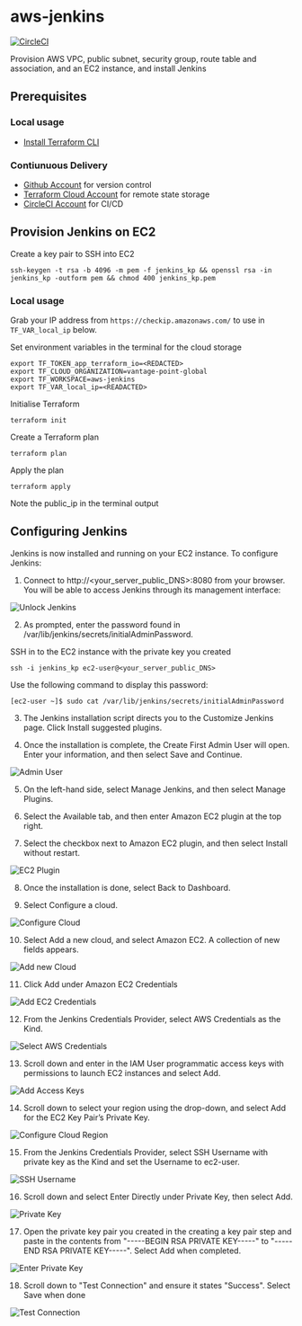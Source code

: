 # aws-jenkins

[![CircleCI](https://dl.circleci.com/status-badge/img/gh/vantage-point-global-technology/aws-jenkins/tree/main.svg?style=svg&circle-token=c6edb6bba9a046ebf74711601af47ee41e7bfe56)](https://dl.circleci.com/status-badge/redirect/gh/vantage-point-global-technology/aws-jenkins/tree/main)

Provision AWS VPC, public subnet, security group, route table and association, and an EC2 instance, and install Jenkins



## Prerequisites

### Local usage
- [Install Terraform CLI](https://developer.hashicorp.com/terraform/tutorials/aws-get-started/install-cli)

### Contiunuous Delivery
- [Github Account](https://github.com) for version control
- [Terraform Cloud Account](https://app.terraform.io/) for remote state storage
- [CircleCI Account](https://circleci.com/signup) for CI/CD

## Provision Jenkins on EC2

Create a key pair to SSH into EC2 
```
ssh-keygen -t rsa -b 4096 -m pem -f jenkins_kp && openssl rsa -in jenkins_kp -outform pem && chmod 400 jenkins_kp.pem
```

### Local usage

Grab your IP address from `https://checkip.amazonaws.com/` to use in `TF_VAR_local_ip` below.

Set environment variables in the terminal for the cloud storage
```
export TF_TOKEN_app_terraform_io=<REDACTED> 
export TF_CLOUD_ORGANIZATION=vantage-point-global 
export TF_WORKSPACE=aws-jenkins
export TF_VAR_local_ip=<READACTED>
```

Initialise Terraform
```
terraform init
```

Create a Terraform plan
```
terraform plan
```

Apply the plan
```
terraform apply
```

Note the public_ip in the terminal output

## Configuring Jenkins
Jenkins is now installed and running on your EC2 instance. To configure Jenkins:

1. Connect to http://<your_server_public_DNS>:8080 from your browser. You will be able to access Jenkins through its management interface:

![Unlock Jenkins](/assets/images/unlock_jenkins.png "Unlock Jenkins")

2. As prompted, enter the password found in /var/lib/jenkins/secrets/initialAdminPassword.

SSH in to the EC2 instance with the private key you created
```
ssh -i jenkins_kp ec2-user@<your_server_public_DNS>
```

Use the following command to display this password:
```
[ec2-user ~]$ sudo cat /var/lib/jenkins/secrets/initialAdminPassword
```

3. The Jenkins installation script directs you to the Customize Jenkins page. Click Install suggested plugins.

4. Once the installation is complete, the Create First Admin User will open. Enter your information, and then select Save and Continue.

![Admin User](/assets/images/create_admin_user.png "Create Admin User")

5. On the left-hand side, select Manage Jenkins, and then select Manage Plugins.

6. Select the Available tab, and then enter Amazon EC2 plugin at the top right.

7. Select the checkbox next to Amazon EC2 plugin, and then select Install without restart.

![EC2 Plugin](/assets/images/install_ec2_plugin.png "EC2 Plugin")

8. Once the installation is done, select Back to Dashboard.

9. Select Configure a cloud.

![Configure Cloud](/assets/images/configure_cloud.png "Configure Cloud")

10. Select Add a new cloud, and select Amazon EC2. A collection of new fields appears.

![Add new Cloud](/assets/images/add-amazon-cloud.png "Add new Cloud")

11. Click Add under Amazon EC2 Credentials

![Add EC2 Credentials](/assets/images/add_ec2_credentials.png "Add_EC2_Credentials")

12. From the Jenkins Credentials Provider, select AWS Credentials as the Kind.

![Select AWS Credentials](/assets/images/jenkins_credentials_provider_aws_credentials.png "select AWS Credentials as the Kind")

13. Scroll down and enter in the IAM User programmatic access keys with permissions to launch EC2 instances and select Add.

![Add Access Keys](/assets/images/add_access_secret_access_keys.png "Add IAM User programmatic access keys")

14. Scroll down to select your region using the drop-down, and select Add for the EC2 Key Pair’s Private Key.

![Configure Cloud Region](/assets/images/configure_cloud_region_private_key.png "Configure Cloud Region")

15. From the Jenkins Credentials Provider, select SSH Username with private key as the Kind and set the Username to ec2-user.

![SSH Username](/assets/images/ssh_username.png "SSH Username")

16. Scroll down and select Enter Directly under Private Key, then select Add.

![Private Key](/assets/images/private_key_enter_directly.png "Enter Private Key directly")

17. Open the private key pair you created in the creating a key pair step and paste in the contents from "-----BEGIN RSA PRIVATE KEY-----" to "-----END RSA PRIVATE KEY-----". Select Add when completed.

![Enter Private Key](/assets/images/enter_private_key.png "Enter Private Key")

18. Scroll down to "Test Connection" and ensure it states "Success". Select Save when done

![Test Connection](/assets/images/test_connection.png "Test Connection")